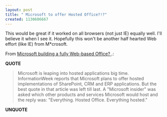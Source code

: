 ```yaml
---
layout: post
title: " Microsoft to offer Hosted Office?!?"
created: 1130606667
---
```

<p>This would be great if it worked on all browsers (not just IE) equally well. I'll believe it when I see it. Hopefully this won't be another half hearted Web effort (like IE) from M*crosoft.</p>
<p>From <a href="http://blogs.zdnet.com/web2explorer/?p=41">Microsoft building a fully Web-based Office? </a>.:</p>
<p><b>QUOTE</b></p><blockquote>Microsoft is leaping into hosted applications big time. InformationWeek reports that Microsoft plans to offer hosted implementations of SharePoint, CRM and ERP applications. But the best quote in that article was left till last. A "Microsoft insider" was asked which other products and services Microsoft would host and the reply was: "Everything. Hosted Office. Everything hosted."</blockquote><p><b>UNQUOTE</b></p>




